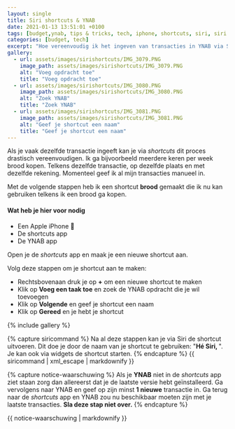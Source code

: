 ```yaml
---
layout: single
title: Siri shortcuts & YNAB
date: 2021-01-13 13:51:01 +0100
tags: [budget,ynab, tips & tricks, tech, iphone, shortcuts, siri, siri shortcuts]
categories: [budget, tech]
excerpt: "Hoe vereenvoudig ik het ingeven van transacties in YNAB via Siri shortcuts?"
gallery:
  - url: assets/images/sirishortcuts/IMG_3079.PNG
    image_path: assets/images/sirishortcuts/IMG_3079.PNG
    alt: "Voeg opdracht toe"
    title: "Voeg opdracht toe"
  - url: assets/images/sirishortcuts/IMG_3080.PNG
    image_path: assets/images/sirishortcuts/IMG_3080.PNG
    alt: "Zoek YNAB"
    title: "Zoek YNAB"
  - url: assets/images/sirishortcuts/IMG_3081.PNG
    image_path: assets/images/sirishortcuts/IMG_3081.PNG
    alt: "Geef je shortcut een naam"
    title: "Geef je shortcut een naam"
---
```

Als je vaak dezelfde transactie ingeeft kan je via *shortcuts* dit proces drastisch vereenvoudigen.
Ik ga bijvoorbeeld meerdere keren per week brood kopen. Telkens dezelfde transactie, op dezelfde plaats en met dezelfde rekening. Momenteel geef ik al mijn transacties manueel in.

Met de volgende stappen heb ik een shortcut **brood** gemaakt die ik nu kan gebruiken telkens ik een brood ga kopen.

#### Wat heb je hier voor nodig
* Een Apple iPhone 📱
* De shortcuts app
* De YNAB app

Open je de *shortcuts* app en maak je een nieuwe shortcut aan.

Volg deze stappen om je shortcut aan te maken:
* Rechtsbovenaan druk je op **+** om een nieuwe shortcut te maken
* Klik op **Voeg een taak toe** en zoek de YNAB opdracht die je wil toevoegen
* Klik op **Volgende** en geef je shortcut een naam
* Klik op **Gereed** en je hebt je shortcut

{% include gallery %}

{% capture siricommand %}
Na al deze stappen kan je via Siri de shortcut uitvoeren. Dit doe je door de naam van je shortcut te gebruiken: "**Hé Siri, <de naam van je shortcut>**". Je kan ook via widgets de shortcut starten.
{% endcapture %}
{{ siricommand | xml_escape | markdownify }}

{% capture notice-waarschuwing %}
Als je **YNAB** niet in de *shortcuts* app ziet staan zorg dan allereerst dat je de laatste versie hebt geïnstalleerd. Ga vervolgens naar YNAB en geef op zijn minst **1 nieuwe** transactie in. Ga terug naar de *shortcuts* app en YNAB zou nu beschikbaar moeten zijn met je laatste transacties. **Sla deze stap niet over.**
{% endcapture %}
<div class="notice--warning">{{ notice-waarschuwing | markdownify }}</div>
